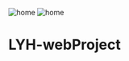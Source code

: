 ![home](https://github.com/user-attachments/assets/b8c92d54-d749-4680-bf05-545f492522ae)
![home](https://github.com/user-attachments/assets/e88c5a5a-5a34-43dd-8b3b-eee37d55c27d)
# LYH-webProject
